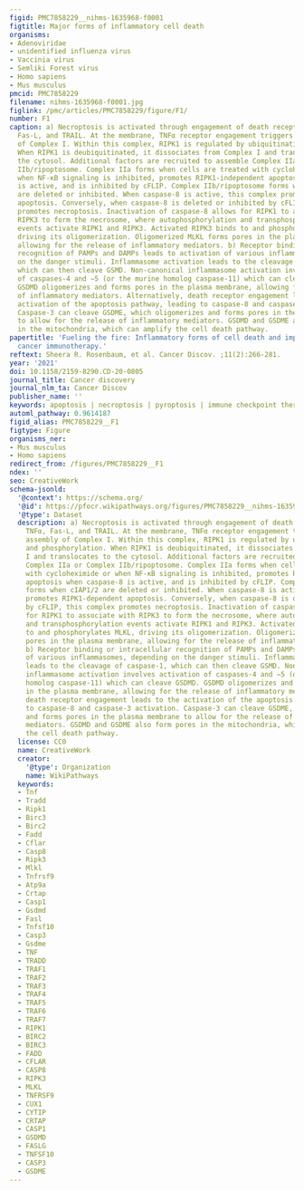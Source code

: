 ```yaml
---
figid: PMC7858229__nihms-1635968-f0001
figtitle: Major forms of inflammatory cell death
organisms:
- Adenoviridae
- unidentified influenza virus
- Vaccinia virus
- Semliki Forest virus
- Homo sapiens
- Mus musculus
pmcid: PMC7858229
filename: nihms-1635968-f0001.jpg
figlink: /pmc/articles/PMC7858229/figure/F1/
number: F1
caption: a) Necroptosis is activated through engagement of death receptors for TNFα,
  Fas-L, and TRAIL. At the membrane, TNFα receptor engagement triggers the assembly
  of Complex I. Within this complex, RIPK1 is regulated by ubiquitination and phosphorylation.
  When RIPK1 is deubiquitinated, it dissociates from Complex I and translocates to
  the cytosol. Additional factors are recruited to assemble Complex IIa or Complex
  IIb/ripoptosome. Complex IIa forms when cells are treated with cycloheximide or
  when NF-κB signaling is inhibited, promotes RIPK1-independent apoptosis when caspase-8
  is active, and is inhibited by cFLIP. Complex IIb/ripoptosome forms when cIAP1/2
  are deleted or inhibited. When caspase-8 is active, this complex promotes RIPK1-dependent
  apoptosis. Conversely, when caspase-8 is deleted or inhibited by cFLIP, this complex
  promotes necroptosis. Inactivation of caspase-8 allows for RIPK1 to associate with
  RIPK3 to form the necrosome, where autophosphorylation and transphosphorylation
  events activate RIPK1 and RIPK3. Activated RIPK3 binds to and phosphorylates MLKL,
  driving its oligomerization. Oligomerized MLKL forms pores in the plasma membrane,
  allowing for the release of inflammatory mediators. b) Receptor binding or intracellular
  recognition of PAMPs and DAMPs leads to activation of various inflammasomes, depending
  on the danger stimuli. Inflammasome activation leads to the cleavage of caspase-1,
  which can then cleave GSMD. Non-canonical inflammasome activation involves activation
  of caspases-4 and −5 (or the murine homolog caspase-11) which can cleave GSDMD.
  GSDMD oligomerizes and forms pores in the plasma membrane, allowing for the release
  of inflammatory mediators. Alternatively, death receptor engagement leads to the
  activation of the apoptosis pathway, leading to caspase-8 and caspase-3 activation.
  Caspase-3 can cleave GSDME, which oligomerizes and forms pores in the plasma membrane
  to allow for the release of inflammatory mediators. GSDMD and GSDME also form pores
  in the mitochondria, which can amplify the cell death pathway.
papertitle: 'Fueling the fire: Inflammatory forms of cell death and implications for
  cancer immunotherapy.'
reftext: Sheera R. Rosenbaum, et al. Cancer Discov. ;11(2):266-281.
year: '2021'
doi: 10.1158/2159-8290.CD-20-0805
journal_title: Cancer discovery
journal_nlm_ta: Cancer Discov
publisher_name: ''
keywords: apoptosis | necroptosis | pyroptosis | immune checkpoint therapy
automl_pathway: 0.9614187
figid_alias: PMC7858229__F1
figtype: Figure
organisms_ner:
- Mus musculus
- Homo sapiens
redirect_from: /figures/PMC7858229__F1
ndex: ''
seo: CreativeWork
schema-jsonld:
  '@context': https://schema.org/
  '@id': https://pfocr.wikipathways.org/figures/PMC7858229__nihms-1635968-f0001.html
  '@type': Dataset
  description: a) Necroptosis is activated through engagement of death receptors for
    TNFα, Fas-L, and TRAIL. At the membrane, TNFα receptor engagement triggers the
    assembly of Complex I. Within this complex, RIPK1 is regulated by ubiquitination
    and phosphorylation. When RIPK1 is deubiquitinated, it dissociates from Complex
    I and translocates to the cytosol. Additional factors are recruited to assemble
    Complex IIa or Complex IIb/ripoptosome. Complex IIa forms when cells are treated
    with cycloheximide or when NF-κB signaling is inhibited, promotes RIPK1-independent
    apoptosis when caspase-8 is active, and is inhibited by cFLIP. Complex IIb/ripoptosome
    forms when cIAP1/2 are deleted or inhibited. When caspase-8 is active, this complex
    promotes RIPK1-dependent apoptosis. Conversely, when caspase-8 is deleted or inhibited
    by cFLIP, this complex promotes necroptosis. Inactivation of caspase-8 allows
    for RIPK1 to associate with RIPK3 to form the necrosome, where autophosphorylation
    and transphosphorylation events activate RIPK1 and RIPK3. Activated RIPK3 binds
    to and phosphorylates MLKL, driving its oligomerization. Oligomerized MLKL forms
    pores in the plasma membrane, allowing for the release of inflammatory mediators.
    b) Receptor binding or intracellular recognition of PAMPs and DAMPs leads to activation
    of various inflammasomes, depending on the danger stimuli. Inflammasome activation
    leads to the cleavage of caspase-1, which can then cleave GSMD. Non-canonical
    inflammasome activation involves activation of caspases-4 and −5 (or the murine
    homolog caspase-11) which can cleave GSDMD. GSDMD oligomerizes and forms pores
    in the plasma membrane, allowing for the release of inflammatory mediators. Alternatively,
    death receptor engagement leads to the activation of the apoptosis pathway, leading
    to caspase-8 and caspase-3 activation. Caspase-3 can cleave GSDME, which oligomerizes
    and forms pores in the plasma membrane to allow for the release of inflammatory
    mediators. GSDMD and GSDME also form pores in the mitochondria, which can amplify
    the cell death pathway.
  license: CC0
  name: CreativeWork
  creator:
    '@type': Organization
    name: WikiPathways
  keywords:
  - Tnf
  - Tradd
  - Ripk1
  - Birc3
  - Birc2
  - Fadd
  - Cflar
  - Casp8
  - Ripk3
  - Mlkl
  - Tnfrsf9
  - Atp9a
  - Crtap
  - Casp1
  - Gsdmd
  - Fasl
  - Tnfsf10
  - Casp3
  - Gsdme
  - TNF
  - TRADD
  - TRAF1
  - TRAF2
  - TRAF3
  - TRAF4
  - TRAF5
  - TRAF6
  - TRAF7
  - RIPK1
  - BIRC2
  - BIRC3
  - FADD
  - CFLAR
  - CASP8
  - RIPK3
  - MLKL
  - TNFRSF9
  - CUX1
  - CYTIP
  - CRTAP
  - CASP1
  - GSDMD
  - FASLG
  - TNFSF10
  - CASP3
  - GSDME
---
```

